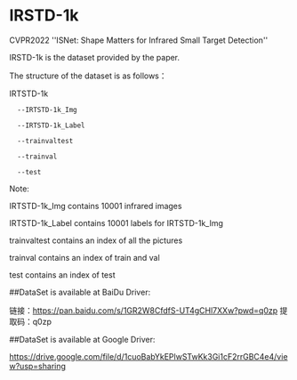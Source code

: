 # IRSTD-1k
CVPR2022 ''ISNet: Shape Matters for Infrared Small Target Detection''

IRSTD-1k is the dataset provided by the paper.

The structure of the dataset is as follows：

IRTSTD-1k

      --IRTSTD-1k_Img
      
      --IRTSTD-1k_Label
      
      --trainvaltest
      
      --trainval
      
      --test
      
Note:

IRTSTD-1k_Img contains 10001 infrared images

IRTSTD-1k_Label contains 10001 labels for IRTSTD-1k_Img

trainvaltest contains an index of all the pictures

trainval contains an index of train and val

test contains an index of test

##DataSet is available at BaiDu Driver:

链接：https://pan.baidu.com/s/1GR2W8CfdfS-UT4gCHl7XXw?pwd=q0zp 
提取码：q0zp

##DataSet is available at Google Driver:

https://drive.google.com/file/d/1cuoBabYkEPlwSTwKk3Gi1cF2rrGBC4e4/view?usp=sharing
